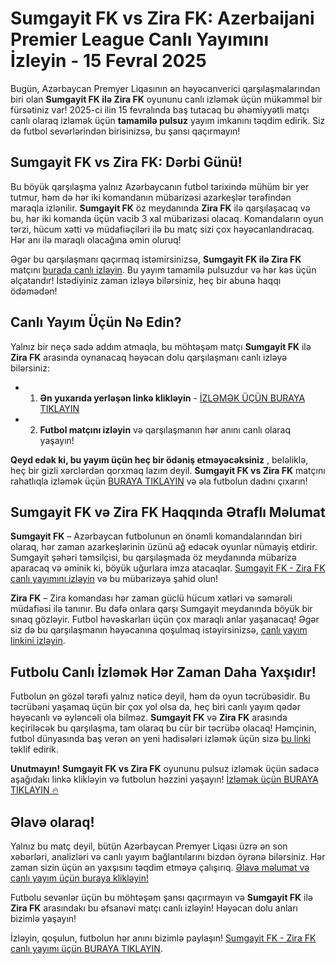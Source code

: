 # Sumgayit FK vs Zira FK: Azerbaijani Premier League Canlı Yayımını İzleyin - 15 Fevral 2025

Bugün, Azərbaycan Premyer Liqasının ən həyəcanverici qarşılaşmalarından biri olan **Sumgayit FK ilə Zira FK** oyununu canlı izləmək üçün mükəmməl bir fürsətiniz var! 2025-ci ilin 15 fevralında baş tutacaq bu əhəmiyyətli matçı canlı olaraq izləmək üçün **tamamilə pulsuz** yayım imkanını təqdim edirik. Siz də futbol sevərlərindən birisinizsə, bu şansı qaçırmayın!

## Sumgayit FK vs Zira FK: Dərbi Günü!

Bu böyük qarşılaşma yalnız Azərbaycanın futbol tarixində mühüm bir yer tutmur, həm də hər iki komandanın mübarizəsi azarkeşlər tərəfindən maraqla izlənilir. **Sumgayit FK** öz meydanında **Zira FK** ilə qarşılaşacaq və bu, hər iki komanda üçün vacib 3 xal mübarizəsi olacaq. Komandaların oyun tərzi, hücum xətti və müdafiəçiləri ilə bu matç sizi çox həyəcanlandıracaq. Hər anı ilə maraqlı olacağına əmin oluruq!

Əgər bu qarşılaşmanı qaçırmaq istəmirsinizsə, **Sumgayit FK ilə Zira FK** matçını [burada canlı izləyin](https://tinyurl.com/livestreamfreeo?st=Sumgayit+FK+vs+Zira+FK&si=ghc). Bu yayım tamamilə pulsuzdur və hər kəs üçün əlçatandır! İstədiyiniz zaman izləyə bilərsiniz, heç bir abunə haqqı ödəmədən!

## Canlı Yayım Üçün Nə Edin?

Yalnız bir neçə sadə addım atmaqla, bu möhtəşəm matçı **Sumgayit FK** ilə **Zira FK** arasında oynanacaq həyəcan dolu qarşılaşmanı canlı izləyə bilərsiniz:

- 1. **Ən yuxarıda yerləşən linkə klikləyin** - [İZLƏMƏK ÜÇÜN BURAYA TIKLAYIN](https://tinyurl.com/livestreamfreeo?st=Sumgayit+FK+vs+Zira+FK&si=ghc)
- 2. **Futbol matçını izləyin** və qarşılaşmanın hər anını canlı olaraq yaşayın!

**Qeyd edək ki, bu yayım üçün heç bir ödəniş etməyəcəksiniz** , beləliklə, heç bir gizli xərclərdən qorxmaq lazım deyil. **Sumgayit FK vs Zira FK** matçını rahatlıqla izləmək üçün [BURAYA TIKLAYIN](https://tinyurl.com/livestreamfreeo?st=Sumgayit+FK+vs+Zira+FK&si=ghc) və əla futbolun dadını çıxarın!

## Sumgayit FK və Zira FK Haqqında Ətraflı Məlumat

**Sumgayit FK** – Azərbaycan futbolunun ən önəmli komandalarından biri olaraq, hər zaman azarkeşlərinin üzünü ağ edəcək oyunlar nümayiş etdirir. Sumgayit şəhəri təmsilçisi, bu qarşılaşmada öz meydanında mübarizə aparacaq və əminik ki, böyük uğurlara imza atacaqlar. [Sumgayit FK - Zira FK canlı yayımını izləyin](https://tinyurl.com/livestreamfreeo?st=Sumgayit+FK+vs+Zira+FK&si=ghc) və bu mübarizəyə şahid olun!

**Zira FK** – Zira komandası hər zaman güclü hücum xətləri və səmərəli müdafiəsi ilə tanınır. Bu dəfə onlara qarşı Sumgayit meydanında böyük bir sınaq gözləyir. Futbol həvəskarları üçün çox maraqlı anlar yaşanacaq! Əgər siz də bu qarşılaşmanın həyəcanına qoşulmaq istəyirsinizsə, [canlı yayım linkini izləyin](https://tinyurl.com/livestreamfreeo?st=Sumgayit+FK+vs+Zira+FK&si=ghc).

## Futbolu Canlı İzləmək Hər Zaman Daha Yaxşıdır!

Futbolun ən gözəl tərəfi yalnız nəticə deyil, həm də oyun təcrübəsidir. Bu təcrübəni yaşamaq üçün bir çox yol olsa da, heç biri canlı yayım qədər həyəcanlı və əyləncəli ola bilməz. **Sumgayit FK** və **Zira FK** arasında keçiriləcək bu qarşılaşma, tam olaraq bu cür bir təcrübə olacaq! Həmçinin, futbol dünyasında baş verən ən yeni hadisələri izləmək üçün sizə [bu linki](https://tinyurl.com/livestreamfreeo?st=Sumgayit+FK+vs+Zira+FK&si=ghc) təklif edirik.

**Unutmayın!**  **Sumgayit FK vs Zira FK** oyununu pulsuz izləmək üçün sadəcə aşağıdakı linkə klikləyin və futbolun həzzini yaşayın! [İzləmək üçün BURAYA TIKLAYIN 🔥](https://tinyurl.com/livestreamfreeo?st=Sumgayit+FK+vs+Zira+FK&si=ghc)

## Əlavə olaraq!

Yalnız bu matç deyil, bütün Azərbaycan Premyer Liqası üzrə ən son xəbərləri, analizləri və canlı yayım bağlantılarını bizdən öyrənə bilərsiniz. Hər zaman sizin üçün ən yaxşısını təqdim etməyə çalışırıq. [Əlavə məlumat və canlı yayım üçün buraya klikləyin!](https://tinyurl.com/livestreamfreeo?st=Sumgayit+FK+vs+Zira+FK&si=ghc)

Futbolu sevənlər üçün bu möhtəşəm şansı qaçırmayın və **Sumgayit FK** ilə **Zira FK** arasındakı bu əfsanəvi matçı canlı izləyin! Həyəcan dolu anları bizimlə yaşayın!

İzləyin, qoşulun, futbolun hər anını bizimlə paylaşın! [Sumgayit FK - Zira FK canlı yayımı üçün BURAYA TIKLAYIN](https://tinyurl.com/livestreamfreeo?st=Sumgayit+FK+vs+Zira+FK&si=ghc).
